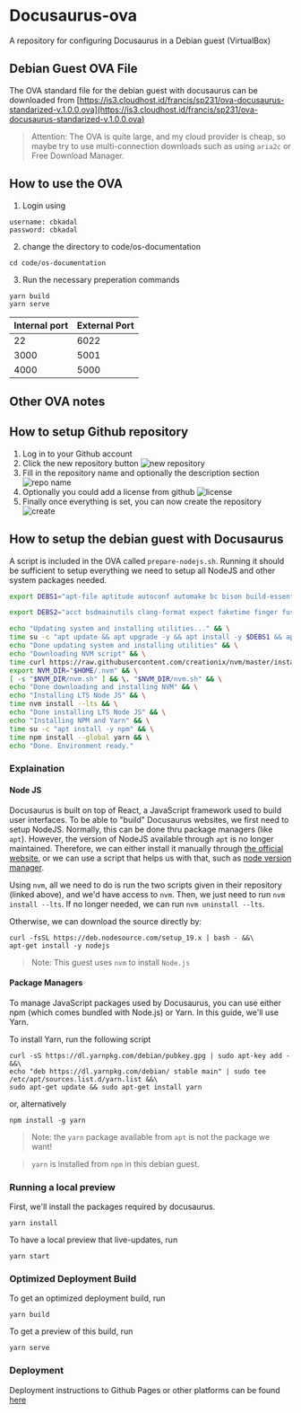 # Docusaurus-ova
A repository for configuring Docusaurus in a Debian guest (VirtualBox)

## Debian Guest OVA File
The OVA standard file for the debian guest with docusaurus can be downloaded from
[https://is3.cloudhost.id/francis/sp231/ova-docusaurus-standarized-v.1.0.0.ova](https://is3.cloudhost.id/francis/sp231/ova-docusaurus-standarized-v.1.0.0.ova)

> Attention: The OVA is quite large, and my cloud provider is cheap, so maybe try to use multi-connection downloads such as using `aria2c` or Free Download Manager.

## How to use the OVA
1. Login using 
```
username: cbkadal
password: cbkadal
```
2. change the directory to code/os-documentation
```
cd code/os-documentation
```
3. Run the necessary preperation commands
```
yarn build
yarn serve
```
| Internal port | External Port |
|---|---|
|22|6022|
|3000|5001|
|4000|5000|
## Other OVA notes


## How to setup Github repository
1. Log in to your Github account
2. Click the new repository button
![new repository](/img/new-repository.png)
3. Fill in the repository name and optionally the description section
![repo name](/img/name-desc.png)
4. Optionally you could add a license from github
![license](/img/license.png)
5. Finally once everything is set, you can now create the repository
![create](/img/create.png)

## How to setup the debian guest with Docusaurus
A script is included in the OVA called `prepare-nodejs.sh`. Running it should be sufficient to setup everything we need to setup all NodeJS and other system packages needed.

```bash
export DEBS1="apt-file aptitude autoconf automake bc bison build-essential cowsay curl dateutils dos2unix fail2ban flex gawk gettext git git-flow gnupg gnupg-agent libacl1-dev libcap-dev libelf-dev liblocale-msgfmt-perl libncurses-dev libseccomp-dev libselinux1-dev libssl-dev locales-all manpages-dev net-tools parted python-is-python3 rsync sysstat sysvbanner texinfo unzip vim x11-apps"

export DEBS2="acct bsdmainutils clang-format expect faketime finger fuse kmod libc6-dev libfuse-dev lynx pkg-config sudo tmux util-linux"

echo "Updating system and installing utilities..." && \
time su -c "apt update && apt upgrade -y && apt install -y $DEBS1 && apt install -y $DEBS2 && apt install -y coreutils" && \
echo "Done updating system and installing utilities" && \
echo "Downloading NVM script" && \
time curl https://raw.githubusercontent.com/creationix/nvm/master/install.sh | bash && \
export NVM_DIR="$HOME/.nvm" && \
[ -s "$NVM_DIR/nvm.sh" ] && \. "$NVM_DIR/nvm.sh" && \
echo "Done downloading and installing NVM" && \
echo "Installing LTS Node JS" && \
time nvm install --lts && \
echo "Done installing LTS Node JS" && \
echo "Installing NPM and Yarn" && \
time su -c "apt install -y npm" && \
time npm install --global yarn && \
echo "Done. Environment ready."
```

### Explaination

#### Node JS
Docusaurus is built on top of React, a JavaScript framework used to build user interfaces. 
To be able to "build" Docusaurus websites, we first need to setup NodeJS.
Normally, this can be done thru package managers (like `apt`). However, the version of NodeJS available through `apt` is no longer maintained. Therefore, we can either install it manually through [the official website](https://nodejs.org/en/download), or we can use a script that helps us with that, such as [node version manager](https://github.com/nvm-sh/nvm#install--update-script).

Using `nvm`, all we need to do is run the two scripts given in their repository (linked above), and we'd have access to `nvm`. Then, we just need to run `nvm install --lts`. If no longer needed, we can run `nvm uninstall --lts`.

Otherwise, we can download the source directly by:
```
curl -fsSL https://deb.nodesource.com/setup_19.x | bash - &&\
apt-get install -y nodejs
```

>Note: This guest uses `nvm` to install `Node.js`

#### Package Managers
To manage JavaScript packages used by Docusaurus, you can use either npm (which comes bundled with Node.js) or Yarn. In this guide, we'll use Yarn. 

To install Yarn, run the following script
```
curl -sS https://dl.yarnpkg.com/debian/pubkey.gpg | sudo apt-key add - &&\
echo "deb https://dl.yarnpkg.com/debian/ stable main" | sudo tee /etc/apt/sources.list.d/yarn.list &&\
sudo apt-get update && sudo apt-get install yarn
```
or, alternatively
```
npm install -g yarn
```
> Note: the `yarn` package available from `apt` is not the package we want!

> `yarn` is installed from `npm` in this debian guest.

### Running a local preview
First, we'll install the packages required by docusaurus.
```
yarn install
```
To have a local preview that live-updates, run
```
yarn start
```

### Optimized Deployment Build
To get an optimized deployment build, run
```
yarn build
```
To get a preview of this build, run
```
yarn serve
```

### Deployment
Deployment instructions to Github Pages or other platforms can be found [here](https://docusaurus.io/docs/deployment)
